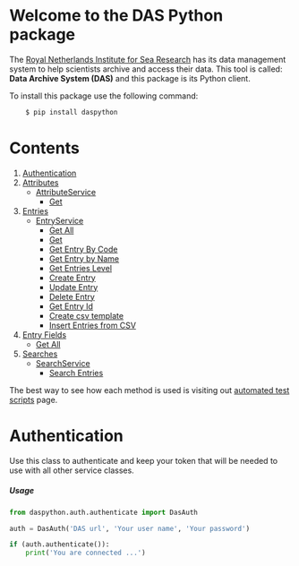 # Welcome to the DAS Python package

The [Royal Netherlands Institute for Sea Research](https://www.nioz.nl) has its data management system to help scientists archive and access their data. This tool is called: **Data Archive System (DAS)** and this package is its Python client.

To install this package use the following command:

```powershell
    $ pip install daspython
```

# Contents

1. [Authentication](#authentication)
1. [Attributes](#attributes)
    * [AttributeService](#attributeservice)
      * [Get](#get-attribute)
1. [Entries](#entries)
    * [EntryService](#entryservice)
      * [Get All](#get-all-entries)
      * [Get](#get-entry)
      * [Get Entry By Code](#get-entry-by-code)    
      * [Get Entry by Name](#get-entry-by-name)  
      * [Get Entries Level](#get-entries-level)
      * [Create Entry](#create-entry)
      * [Update Entry](#update-entry)
      * [Delete Entry](#delete-entry)
      * [Get Entry Id](#get-entry-id)
      * [Create csv template](#create-csv-template)
      * [Insert Entries from CSV](#insert-entries-from-csv)
1. [Entry Fields](#entryfields)
      * [Get All](#get-all-entryfields)
1. [Searches](#searches)
    * [SearchService](#searchservice)
      * [Search Entries](#search-entries)

The best way to see how each method is used is visiting out [automated test scripts](https://git.nioz.nl/ict-projects/das-python/-/tree/master/tests) page.

# Authentication

Use this class to authenticate and keep your token that will be needed to use with all other service classes.

##### Usage

```python
from daspython.auth.authenticate import DasAuth

auth = DasAuth('DAS url', 'Your user name', 'Your password')

if (auth.authenticate()):
    print('You are connected ...')    
```